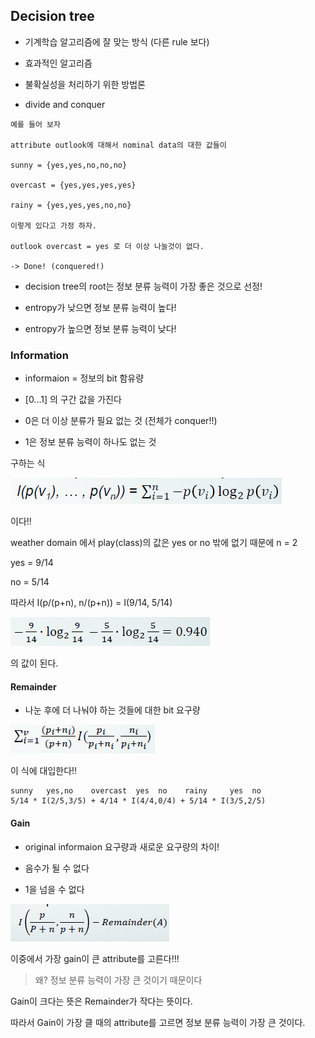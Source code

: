 ## Decision tree

- 기계학습 알고리즘에 잘 맞는 방식 (다른 rule 보다)

- 효과적인 알고리즘

- 불확실성을 처리하기 위한 방법론

- divide and conquer

~~~
예를 들어 보자

attribute outlook에 대해서 nominal data의 대한 값들이 

sunny = {yes,yes,no,no,no}

overcast = {yes,yes,yes,yes}

rainy = {yes,yes,yes,no,no}

이렇게 있다고 가정 하자.

outlook overcast = yes 로 더 이상 나눌것이 없다.

-> Done! (conquered!)
~~~

- decision tree의 root는 정보 분류 능력이 가장 좋은 것으로 선정!

- entropy가 낮으면 정보 분류 능력이 높다!

- entropy가 높으면 정보 분류 능력이 낮다!

### Information

- informaion = 정보의 bit 함유량

- [0...1] 의 구간 값을 가진다

- 0은 더 이상 분류가 필요 없는 것 (전체가 conquer!!)

- 1은 정보 분류 능력이 하나도 없는 것

구하는 식

![information](./img/information.PNG) <br>

이다!!

weather domain 에서 play(class)의 값은 yes or no 밖에 없기 때문에 n = 2

yes = 9/14

no = 5/14

따라서 I(p/(p+n), n/(p+n)) = I(9/14, 5/14)

![weatherdomainexample](./img/weatherdomainexample.PNG) <br>

의 값이 된다.

#### Remainder

- 나눈 후에 더 나눠야 하는 것들에 대한 bit 요구량

![remainder](./img/remainder.PNG) <br>

이 식에 대입한다!!
~~~
sunny   yes,no    overcast  yes  no    rainy     yes  no
5/14 * I(2/5,3/5) + 4/14 * I(4/4,0/4) + 5/14 * I(3/5,2/5)
~~~

#### Gain

- original informaion 요구량과 새로운 요구량의 차이!

- 음수가 될 수 없다

- 1을 넘을 수 없다

![gain](./img/gain.PNG) <br>

이중에서 가장 gain이 큰 attribute를 고른다!!! 

> 왜? 정보 분류 능력이 가장 큰 것이기 때문이다

Gain이 크다는 뜻은 Remainder가 작다는 뜻이다.

따라서 Gain이 가장 클 때의 attribute를 고르면 정보 분류 능력이 가장 큰 것이다.











